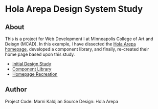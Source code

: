 # Hola Arepa Design System Study

## About

This is a project for Web Development I at  Minneapolis College of Art and Deisgn (MCAD). In this example, I have dissected the [Hola Arepa homepage](https://www.holaarepa.com/), developed a  component library, and finally, re-created their home page based upon this study.

- [Initial Design Study](https://github.com/mmkaldjian/casestudy/blob/main/assets/component_study.pdf)
- [Component Library](https://mmkaldjian.github.io/casestudy/components/)
- [Homepage Recreation](https://mmkaldjian.github.io/casestudy/)

## Author
Project Code: Marni Kaldjian Source Design: Hola Arepa

